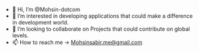 - 👋 Hi, I’m @Mohsin-dotcom
- 👀 I’m interested in developing applications that could make a difference in development world.
- 💞️ I’m looking to collaborate on Projects that could contribute on global levels.
- 📫 How to reach me -> Mohsinsabir.me@gmail.com

<!---
Mohsin-dotcom/Mohsin-dotcom is a ✨ special ✨ repository because its `README.md` (this file) appears on your GitHub profile.
You can click the Preview link to take a look at your changes.
--->
